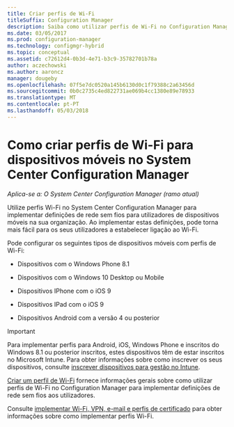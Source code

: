 ```yaml
---
title: Criar perfis de Wi-Fi
titleSuffix: Configuration Manager
description: Saiba como utilizar perfis de Wi-Fi no Configuration Manager para implementar definições de rede sem fios para utilizadores de dispositivos móveis na sua organização.
ms.date: 03/05/2017
ms.prod: configuration-manager
ms.technology: configmgr-hybrid
ms.topic: conceptual
ms.assetid: c72612d4-0b3d-4e71-b3c9-35782701b78a
author: aczechowski
ms.author: aaroncz
manager: dougeby
ms.openlocfilehash: 07f5e7dc0520a145b6130d0c1f79388c2a63456d
ms.sourcegitcommit: 0b0c2735c4ed822731ae069b4cc1380e89e78933
ms.translationtype: MT
ms.contentlocale: pt-PT
ms.lasthandoff: 05/03/2018
---
```

# <a name="how-to-create-wi-fi-profiles-for-mobile-devices-in-system-center-configuration-manager"></a>Como criar perfis de Wi-Fi para dispositivos móveis no System Center Configuration Manager

*Aplica-se a: O System Center Configuration Manager (ramo atual)*

Utilize perfis Wi-Fi no System Center Configuration Manager para implementar definições de rede sem fios para utilizadores de dispositivos móveis na sua organização. Ao implementar estas definições, pode torna mais fácil para os seus utilizadores a estabelecer ligação ao Wi-Fi.  

Pode configurar os seguintes tipos de dispositivos móveis com perfis de Wi-Fi:  

-   Dispositivos com o Windows Phone 8.1  

-   Dispositivos com o Windows 10 Desktop ou Mobile  

-   Dispositivos IPhone com o iOS 9  

-   Dispositivos IPad com o iOS 9  

-   Dispositivos Android com a versão 4 ou posterior

> [!IMPORTANT]  
>  Para implementar perfis para Android, iOS, Windows Phone e inscritos do Windows 8.1 ou posterior inscritos, estes dispositivos têm de estar inscritos no Microsoft Intune. Para obter informações sobre como inscrever os seus dispositivos, consulte [inscrever dispositivos para gestão no Intune](https://docs.microsoft.com/intune/deploy-use/enroll-devices-in-microsoft-intune).  

[Criar um perfil de Wi-Fi](../../protect/deploy-use/create-wifi-profiles.md#create-a-wi-fi-profile) fornece informações gerais sobre como utilizar perfis de Wi-Fi no Configuration Manager para implementar definições de rede sem fios aos utilizadores.

Consulte [implementar Wi-Fi, VPN, e-mail e perfis de certificado](../../protect/deploy-use/deploy-wifi-vpn-email-cert-profiles.md) para obter informações sobre como implementar perfis Wi-Fi.
